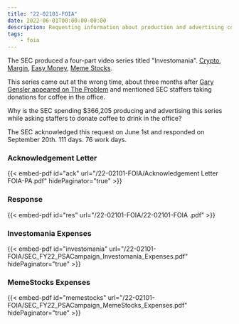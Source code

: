 ```yaml
---
title: "22-02101-FOIA"
date: 2022-06-01T00:00:00-00:00
description: Requesting information about production and advertising costs for the SEC Investomania youtube videos.
tags:
    - foia
---
```


The SEC produced a four-part video series titled "Investomania". [Crypto][crypto-vid], [Margin][margin-vid], [Easy Money][easymoney-vid], [Meme Stocks][memestocks-vid].

This series came out at the wrong time, about three months after [Gary Gensler appeared on The Problem][theprob] and mentioned SEC staffers taking donations for coffee in the office.

Why is the SEC spending $366,205 producing and advertising this series while asking staffers to donate coffee to drink in the office?

The SEC acknowledged this request on June 1st and responded on September 20th. 111 days. 76 work days.

### Acknowledgement Letter

{{< embed-pdf id="ack" url="/22-02101-FOIA/Acknowledgement Letter FOIA-PA.pdf" hidePaginator="true" >}}

### Response

{{< embed-pdf id="res" url="/22-02101-FOIA/22-02101-FOIA .pdf" >}}

### Investomania Expenses

{{< embed-pdf id="investomania" url="/22-02101-FOIA/SEC_FY22_PSACampaign_Investomania_Expenses.pdf" hidePaginator="true" >}}

### MemeStocks Expenses

{{< embed-pdf id="memestocks" url="/22-02101-FOIA/SEC_FY22_PSACampaign_MemeStocks_Expenses.pdf" hidePaginator="true" >}}

[crypto-vid]:  https://www.youtube.com/watch?v=L3TwZOMm6Wc
[margin-vid]: https://www.youtube.com/watch?v=yB7KJ1nlKsM
[easymoney-vid]: https://www.youtube.com/watch?v=6uVGEG5W16Q
[memestocks-vid]: https://www.youtube.com/watch?v=av3k_lcGm9g
[theprob]: https://www.youtube.com/watch?v=0C0Sj6Us19I
